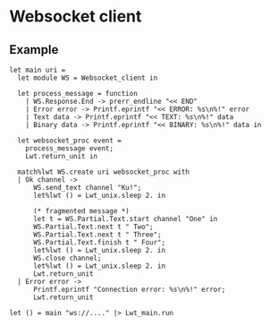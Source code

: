 # Websocket client

## Example

    let main uri =
      let module WS = Websocket_client in

      let process_message = function
        | WS.Response.End -> prerr_endline "<< END"
        | Error error -> Printf.eprintf "<< ERROR: %s\n%!" error
        | Text data -> Printf.eprintf "<< TEXT: %s\n%!" data
        | Binary data -> Printf.eprintf "<< BINARY: %s\n%!" data in

      let websocket_proc event =
        process_message event;
        Lwt.return_unit in

      match%lwt WS.create uri websocket_proc with
      | Ok channel ->
          WS.send_text channel "Ku!";
          let%lwt () = Lwt_unix.sleep 2. in

          (* fragmented message *)
          let t = WS.Partial.Text.start channel "One" in
          WS.Partial.Text.next t " Two";
          WS.Partial.Text.next t " Three";
          WS.Partial.Text.finish t " Four";
          let%lwt () = Lwt_unix.sleep 2. in
          WS.close channel;
          let%lwt () = Lwt_unix.sleep 2. in
          Lwt.return_unit
      | Error error ->
          Printf.eprintf "Connection error: %s\n%!" error;
          Lwt.return_unit

    let () = main "ws://...." |> Lwt_main.run
